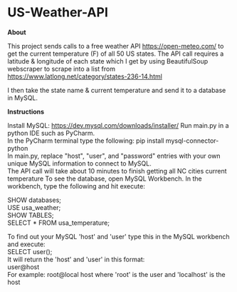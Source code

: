 # US-Weather-API  
******************************About******************************
  
This project sends calls to a free weather API https://open-meteo.com/ to get the current temperature (F) of all 50 US states.  The API call requires a latitude & longitude of each state which I get by using BeautifulSoup webscraper to scrape into a list from https://www.latlong.net/category/states-236-14.html  

I then take the state name & current temperature and send it to a database in MySQL.  

******************************Instructions******************************
  
Install MySQL: https://dev.mysql.com/downloads/installer/
Run main.py in a python IDE such as PyCharm.  
In the PyCharm terminal type the following: pip install mysql-connector-python  
In main.py, replace "host", "user", and "password" entries with your own unique MySQL information to connect to MySQL.  
The API call will take about 10 minutes to finish getting all NC cities current temperature
To see the database, open MySQL Workbench.  In the workbench, type the following and hit execute:

SHOW databases;  
USE usa_weather;  
SHOW TABLES;  
SELECT * FROM usa_temperature;  
  
To find out your MySQL 'host' and 'user' type this in the MySQL workbench and execute:  
SELECT user();  
It will return the 'host' and 'user' in this format:  
user@host  
For example: root@local host where 'root' is the user and 'localhost' is the host

